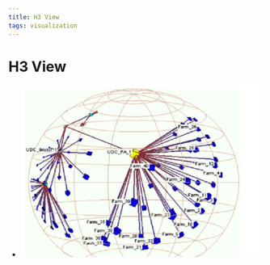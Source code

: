 ```yaml
---
title: H3 View
tags: visualization
---
```


# H3 View
- ![im](assets/Pasted%20Image%2020220506155853.png)






















































